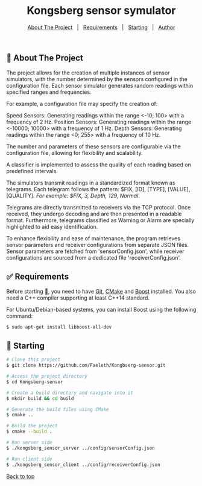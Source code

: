 <h1 align="center">Kongsberg sensor symulator</h1>

<p align="center">
  <a href="#memo-About The Project">About The Project</a> &#xa0; | &#xa0;
  <a href="#white_check_mark-requirements">Requirements</a> &#xa0; | &#xa0;
  <a href="#checkered_flag-starting">Starting</a> &#xa0; | &#xa0;
  <a href="https://github.com/Faeleth" target="_blank">Author</a>
</p>

<br>

## :memo: About The Project ##

The project allows for the creation of multiple instances of sensor simulators, with the number determined by the sensors configured in the configuration file. Each sensor simulator generates random readings within specified ranges and frequencies.

For example, a configuration file may specify the creation of:

Speed Sensors: Generating readings within the range <-10; 100> with a frequency of 2 Hz.
Position Sensors: Generating readings within the range <-10000; 10000> with a frequency of 1 Hz.
Depth Sensors: Generating readings within the range <0; 255> with a frequency of 10 Hz.

The number and parameters of these sensors are configurable via the configuration file, allowing for flexibility and scalability.

A classifier is implemented to assess the quality of each reading based on predefined intervals.

The simulators transmit readings in a standardized format known as telegrams. Each telegram follows the pattern: $FIX, [ID], [TYPE], [VALUE], [QUALITY]*. For example: $FIX, 3, Depth, 129, Normal*.

Telegrams are directly transmitted to receivers via the TCP protocol. Once received, they undergo decoding and are then presented in a readable format. Furthermore, telegrams classified as Warning or Alarm are specially highlighted to aid easy identification.

To enhance flexibility and ease of maintenance, the program retrieves sensor parameters and receiver configurations from separate JSON files. Sensor parameters are fetched from 'sensorConfig.json', while receiver configurations are sourced from a dedicated file 'receiverConfig.json'.


## :white_check_mark: Requirements ##

Before starting :checkered_flag:, you need to have [Git](https://git-scm.com), [CMake](https://cmake.org/) and [Boost](https://www.boost.org/) installed. You also need a C++ compiler supporting at least C++14 standard.

For Ubuntu/Debian-based systems, you can install Boost using the following command:

```bash
$ sudo apt-get install libboost-all-dev
```

## :checkered_flag: Starting ##

```bash
# Clone this project
$ git clone https://github.com/Faeleth/Kongbserg-sensor.git

# Access the project directory
$ cd Kongsberg-sensor

# Create a build directory and navigate into it
$ mkdir build && cd build

# Generate the build files using CMake
$ cmake ..

# Build the project
$ cmake --build .

# Run server side
$ ./kongsberg_sensor_server ../config/sensorConfig.json

# Run client side
$ ./kongsberg_sensor_client ../config/receiverConfig.json
```

<a href="#top">Back to top</a>
